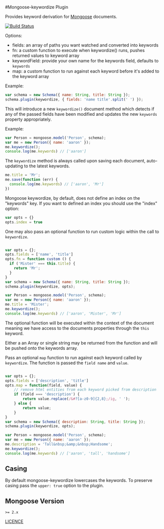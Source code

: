 #Mongoose-keywordize Plugin

Provides keyword derivation for [Mongoose](http://mongoosejs.com) documents.

[![Build Status](https://secure.travis-ci.org/aheckmann/mongoose-keywordize.png)](http://travis-ci.org/aheckmann/mongoose-keywordize)

Options:

  - fields: an array of paths you want watched and converted into keywords
  - fn: a custom function to execute when keywordize() runs, pushes returned values to keyword array
  - keywordField: provide your own name for the keywords field, defaults to `keywords`
  - map: a custom function to run against each keyword before it's added to the keyword array

Example:

```js
var schema = new Schema({ name: String, title: String });
schema.plugin(keywordize, { fields: 'name title'.split(' ') });
```

This will introduce a new `keywordize()` document method which detects if any of the passed fields have been modified and updates the new `keywords` property appropriately.

Example:

```js
var Person = mongoose.model('Person', schema);
var me = new Person({ name: 'aaron' });
me.keywordize();
console.log(me.keywords) // ['aaron']
```

The `keywordize` method is always called upon saving each document, auto-updating to the latest keywords.

```js
me.title = 'Mr';
me.save(function (err) {
  console.log(me.keywords) // ['aaron', 'Mr']
})
```

Mongoose keywordize, by default, does not define an index on the "keywords" key.
If you want to defined an index you should use the "index" option:

```js
var opts = {}
opts.index = true
```

One may also pass an optional function to run custom logic within the call to `keywordize`.

```js

var opts = {};
opts.fields = ['name', 'title']
opts.fn = function custom () {
  if ('Mister' === this.title) {
    return 'Mr';
  }
}
var schema = new Schema({ name: String, title: String });
schema.plugin(keywordize, opts);

var Person = mongoose.model('Person', schema);
var me = new Person({ name: 'aaron' });
me.title = 'Mister';
me.keywordize();
console.log(me.keywords) // ['aaron', 'Mister', 'Mr']
```

The optional function will be executed within the context of the document meaning we have access to the documents properties through the `this` keyword.

Either a an Array or single string may be returned from the function and will be pushed onto the keywords array.

Pass an optional `map` function to run against each keyword called by `keywordize`.
The function is passed the `field name` and `value`.

```js

var opts = {};
opts.fields = ['description', 'title']
opts.map = function(field, value) {
	// remove html entities from each keyword picked from description
	if (field === 'description') {
		return value.replace(/&#?[a-z0-9]{2,8};/ig, ' ');
	} else {
		return value;
	}
}
var schema = new Schema({ description: String, title: String });
schema.plugin(keywordize, opts);

var Person = mongoose.model('Person', schema);
var me = new Person({ name: 'aaron' });
me.description = 'Tall&nbsp;&amp;&nbsp;Handsome';
me.keywordize();
console.log(me.keywords) // ['aaron', 'tall', 'handsome']
```


## Casing

By default mongoose-keywordize lowercases the keywords. To preserve casing pass the `upper: true` option to the plugin.

## Mongoose Version
`>= 2.x`

[LICENCE](https://github.com/aheckmann/mongoose-keywordize/blob/master/LICENSE)





